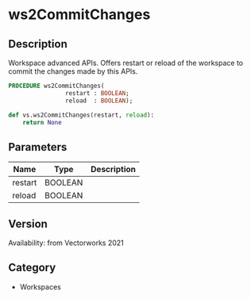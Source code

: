 # ws2CommitChanges

## Description
Workspace advanced APIs. Offers restart or reload of the workspace to commit the changes made by this APIs.

```pascal
PROCEDURE ws2CommitChanges(
				restart : BOOLEAN;
				reload  : BOOLEAN);
```

```python
def vs.ws2CommitChanges(restart, reload):
    return None
```

## Parameters
|Name|Type|Description|
|---|---|---|
|restart|BOOLEAN|   |
|reload|BOOLEAN|   |

## Version
Availability: from Vectorworks 2021

## Category
* Workspaces

